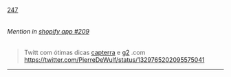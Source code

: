[247](https://github.com/guilhermeprokisch/guilherme/issues/247) 
###### 




 ######  Mention in [shopify app #209](shopify-app-#209)  
 > Twitt com ótimas dicas [capterra](capterra) e [g2](g2) .com https://twitter.com/PierreDeWulf/status/1329765202095575041

-------------------------------------------------------------------------------

